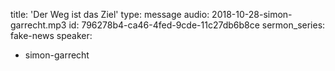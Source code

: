 title: 'Der Weg ist das Ziel'
type: message
audio: 2018-10-28-simon-garrecht.mp3
id: 796278b4-ca46-4fed-9cde-11c27db6b8ce
sermon_series: fake-news
speaker:
  - simon-garrecht
